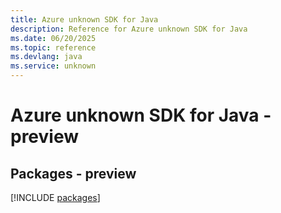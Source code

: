 ```yaml
---
title: Azure unknown SDK for Java
description: Reference for Azure unknown SDK for Java
ms.date: 06/20/2025
ms.topic: reference
ms.devlang: java
ms.service: unknown
---
```

# Azure unknown SDK for Java - preview
## Packages - preview
[!INCLUDE [packages](unknown-index.md)]